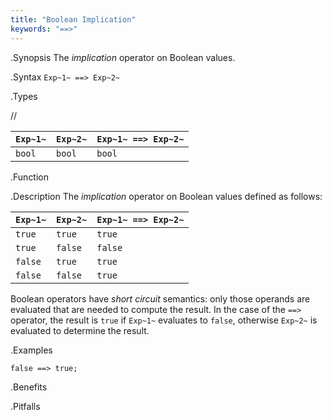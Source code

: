 ```yaml
---
title: "Boolean Implication"
keywords: "==>"
---
```


.Synopsis
The _implication_ operator on Boolean values.

.Syntax
`Exp~1~ ==> Exp~2~`

.Types

//

| `Exp~1~` | `Exp~2~`  | `Exp~1~ ==> Exp~2~`  |
| --- | --- | --- |
| `bool`       | `bool`         | `bool`  |


.Function

.Description
The _implication_ operator on Boolean values defined as follows:

| `Exp~1~` | `Exp~2~`  | `Exp~1~ ==> Exp~2~`  |
| --- | --- | --- |
| `true`       | `true`         | `true`  |
| `true`       | `false`         | `false`  |
| `false`       | `true`         | `true`  |
| `false`       | `false`         | `true`  |


Boolean operators have _short circuit_ semantics:  only those operands are evaluated that are needed to compute the result. In the case of the `==>` operator, the result is `true` if `Exp~1~` evaluates to `false`, otherwise `Exp~2~` is evaluated to determine the result.

.Examples
```rascal-shell
false ==> true;
```


.Benefits

.Pitfalls

